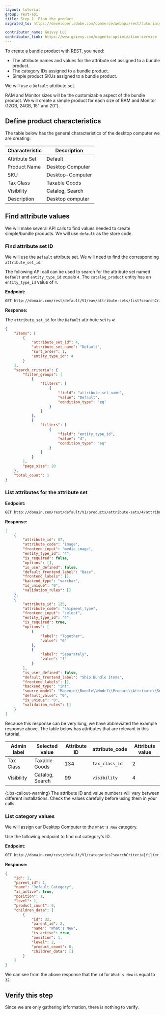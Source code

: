 ```yaml
---
layout: tutorial
group: rest-api
title: Step 1. Plan the product
migrated_to: https://developer.adobe.com/commerce/webapi/rest/tutorials/bundle-product/plan-product/

contributor_name: Goivvy LLC
contributor_link: https://www.goivvy.com/magento-optimization-service
---
```


To create a bundle product with REST, you need:

*  The attribute names and values for the attribute set assigned to a bundle product.
*  The category IDs assigned to a bundle product.
*  Simple product SKUs assigned to a bundle product.

We will use a `Default` attribute set.

RAM and Monitor sizes will be the customizable aspect of the bundle product. We will create a simple product for each size of RAM and Monitor (12GB, 24GB, 15" and 20").

## Define product characteristics

The table below has the general characteristics of the desktop computer we are creating:

Characteristic | Description
--- | ---
Attribute Set | Default
Product Name | Desktop Computer
SKU | Desktop-Computer
Tax Class | Taxable Goods
Visibility | Catalog, Search
Description | Desktop computer

## Find attribute values

We will make several API calls to find values needed to create simple/bundle products. We will use `default` as the store code.

### Find attribute set ID

We will use the `Default` attribute set. We will need to find the corresponding `attribute_set_id`.

The following API call can be used to search for the attribute set named `Default` and `entity_type_id` equals `4`. The `catalog_product` entity has an `entity_type_id` value of `4`.

**Endpoint:**

```html
GET http://domain.com/rest/default/V1/eav/attribute-sets/list?searchCriteria[filter_groups][0][filters][0][field]=attribute_set_name&searchCriteria[filter_groups][0][filters][0][value]=Default&searchCriteria[filter_groups][0][filters][0][condition_type]=eq&searchCriteria[filter_groups][1][filters][0][field]=entity_type_id&searchCriteria[filter_groups][1][filters][0][value]=4&searchCriteria[filter_groups][1][filters][0][condition_type]=eq
```

**Response:**

The `attribute_set_id` for the `Default` attribute set is `4`:

```json
{
    "items": [
        {
            "attribute_set_id": 4,
            "attribute_set_name": "Default",
            "sort_order": 1,
            "entity_type_id": 4
        }
    ],
    "search_criteria": {
        "filter_groups": [
            {
                "filters": [
                    {
                        "field": "attribute_set_name",
                        "value": "Default",
                        "condition_type": "eq"
                    }
                ]
            },
            {
                "filters": [
                    {
                        "field": "entity_type_id",
                        "value": "4",
                        "condition_type": "eq"
                    }
                ]
            }
        ],
        "page_size": 20
    },
    "total_count": 1
}
```

### List attributes for the attribute set

**Endpoint:**

```html
GET http://domain.com/rest/default/V1/products/attribute-sets/4/attributes
```

**Response:**

```json
[
    {
        "attribute_id": 87,
        "attribute_code": "image",
        "frontend_input": "media_image",
        "entity_type_id": "4",
        "is_required": false,
        "options": [],
        "is_user_defined": false,
        "default_frontend_label": "Base",
        "frontend_labels": [],
        "backend_type": "varchar",
        "is_unique": "0",
        "validation_rules": []
    },
    {
        "attribute_id": 125,
        "attribute_code": "shipment_type",
        "frontend_input": "select",
        "entity_type_id": "4",
        "is_required": true,
        "options": [
            {
                "label": "Together",
                "value": "0"
            },
            {
                "label": "Separately",
                "value": "1"
            }
        ],
        "is_user_defined": false,
        "default_frontend_label": "Ship Bundle Items",
        "frontend_labels": [],
        "backend_type": "int",
        "source_model": "Magento\\Bundle\\Model\\Product\\Attribute\\Source\\Shipment\\Type",
        "default_value": "0",
        "is_unique": "0",
        "validation_rules": []
    }
]
```

Because this response can be very long, we have abbreviated the example response above. The table below has attributes that are relevant in this tutorial.

Admin label | Selected value | Attribute ID | attribute_code  | Attribute value
--- | --- | --- | --- | ---
Tax Class | Taxable Goods | 134 | `tax_class_id` | 2
Visibility | Catalog, Search | 99 | `visibility` | 4

{:.bs-callout-warning}
The attribute ID and value numbers will vary between different installations. Check the values carefully before using them in your calls.

### List category values

We will assign our Desktop Computer to the `What's New` category.

Use the following endpoint to find out category's ID.

**Endpoint:**

```html
GET http://domain.com/rest/default/V1/categories?searchCriteria[filter_groups][0][filters][0][field]=id&searchCriteria[filter_groups][0][filters][0][value]=1&searchCriteria[filter_groups][0][filters][0][condition_type]=gte
```

**Response:**

```json
{
    "id": 2,
    "parent_id": 1,
    "name": "Default Category",
    "is_active": true,
    "position": 1,
    "level": 1,
    "product_count": 0,
    "children_data": [
        {
            "id": 32,
            "parent_id": 2,
            "name": "What's New",
            "is_active": true,
            "position": 1,
            "level": 2,
            "product_count": 0,
            "children_data": []
        }
    ]
}
```

We can see from the above response that the `id` for `What's New` is equal to `32`.

## Verify this step

Since we are only gathering information, there is nothing to verify.
